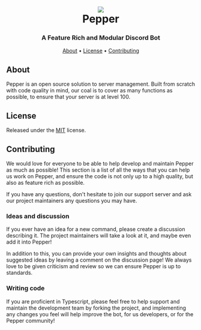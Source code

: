 <h1 align="center">
  <br>
  <a href="https://github.com/PenPow"><img src="https://ss.penpow.dev/i/r4NObk.png"></a>
  <br>
  Pepper
  <br>
</h1>

<h3 align=center>A Feature Rich and Modular Discord Bot</a></h3>

<p align="center">
  <a href="#about">About</a>
  •
  <a href="#license">License</a>
  •
  <a href="#contributing">Contributing</a>
</p>

## About

Pepper is an open source solution to server management. Built from scratch with code quality in mind, our coal is to cover as many functions as possible, to ensure that your server is at level 100.

## License

Released under the [MIT](LICENSE) license.

## Contributing

We would love for everyone to be able to help develop and maintain Pepper as much as possible! This section is a list of all the ways that you can help us work on Pepper, and ensure the code is not only up to a high quality, but also as feature rich as possible.

If you have any questions, don't hesitate to join our support server and ask our project maintainers any questions you may have.

### Ideas and discussion
If you ever have an idea for a new command, please create a discussion describing it. The project maintainers will take a look at it, and maybe even add it into Pepper!

In addition to this, you can provide your own insights and thoughts about suggested ideas by leaving a comment on the discussion page! We always love to be given criticism and review so we can ensure Pepper is up to standards.

### Writing code
If you are proficient in Typescript, please feel free to help support and maintain the development team by forking the project, and implementing any changes you feel will help improve the bot, for us developers, or for the Pepper community!